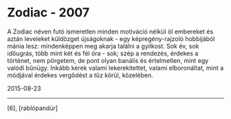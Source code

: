 # Zodiac - 2007

A Zodiac néven futó ismeretlen minden motiváció nélkül öl embereket és aztán leveleket küldözget újságoknak - egy képregény-rajzoló hobbijából mánia lesz: mindenképpen meg akarja találni a gyilkost. Sok év, sok időugrás, több mint két és fél óra - sok; szép a rendezés, érdekes a történet, nem pörgetem, de pont olyan banális és értelmetlen, mint egy valódi bűnügy. Inkább kérek valami lekerekítettet, valami elboronáltat, mint a módjával érdekes vergődést a tűz körül, közelében.

2015-08-23 

----

[6], [rablópandúr]